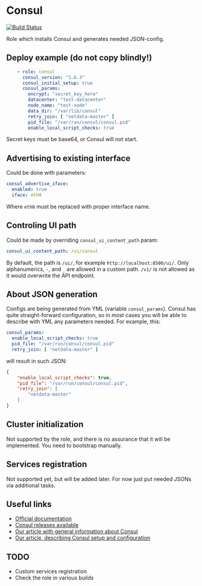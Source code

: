 # Consul

[![Build Status](https://drone.osshelp.ru/api/badges/ansible/consul/status.svg)](https://drone.osshelp.ru/ansible/consul)

Role which installs Consul and generates needed JSON-config.

## Deploy example (do not copy blindly!)

```yaml
    - role: consul
      consul_version: "1.6.3"
      consul_initial_setup: true
      consul_params:
        encrypt: "secret_key_here"
        datacenter: "test-datacenter"
        node_name: "test-node"
        data_dir: "/var/lib/consul"
        retry_join: [ "netdata-master" ]
        pid_file: "/var/run/consul/consul.pid"
        enable_local_script_checks: true
```

Secret keys must be base64, or Consul will not start.

## Advertising to existing interface

Could be done with parameters:

```yaml
consul_advertise_iface:
  enabled: true
  iface: eth0
```

Where `eth0` must be replaced with proper interface name.

## Controling UI path

Could be made by overriding `consul_ui_content_path` param:

```yaml
consul_ui_content_path: /ui/consul
```

By default, the path is `/ui/`, for example `http://localhost:8500/ui/`. Only alphanumerics, `-`, and `_` are allowed in a custom path. `/v1/` is not allowed as it would overwrite the API endpoint.

## About JSON generation

Configs are being generated from YML (variable `consul_params`). Consul has quite straight-forward configuration, so in most cases you will be able to describe with YML any parameters needed. For example, this:

```yaml
consul_params:
  enable_local_script_checks: true
  pid_file: "/var/run/consul/consul.pid"
  retry_join: [ "netdata-master" ]
```

will result in such JSON:

```json
{
    "enable_local_script_checks": true,
    "pid_file": "/var/run/consul/consul.pid",
    "retry_join": [
        "netdata-master"
    ]
}
```

## Cluster initialization

Not supported by the role, and there is no assurance that it will be implemented. You need to bootstrap manually.

## Services registration

Not supported yet, but will be added later. For now just put needed JSONs via additional tasks.

## Useful links

- [Official documentation](https://www.consul.io/docs/index.html)
- [Consul releases available](https://releases.hashicorp.com/consul/)
- [Our article with general information about Consul](https://rm.osshelp.ru/projects/support-servers/knowledgebase/articles/3364)
- [Our article, describing Consul setup and configuration](https://oss.help/kb3367)

## TODO

- Custom services registration
- Check the role in various builds
